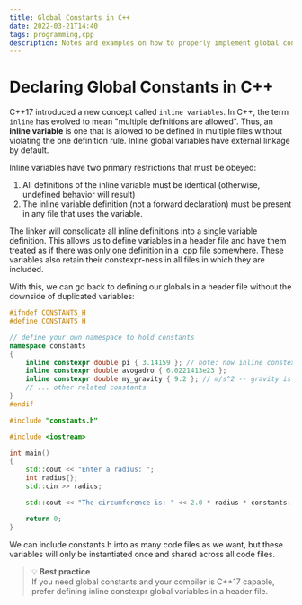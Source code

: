 ```yaml
---
title: Global Constants in C++
date: 2022-03-21T14:40
tags: programming,cpp
description: Notes and examples on how to properly implement global constants in C++ programs.
---
```


# Declaring Global Constants in C++

C++17 introduced a new concept called `inline variables`. In C++, the term `inline` has evolved to mean "multiple definitions are allowed". Thus, an **inline variable** is one that is allowed to be defined in multiple files without violating the one definition rule. Inline global variables have external linkage by default.

Inline variables have two primary restrictions that must be obeyed:

1. All definitions of the inline variable must be identical (otherwise, undefined behavior will result)
2. The inline variable definition (not a forward declaration) must be present in any file that uses the variable.

The linker will consolidate all inline definitions into a single variable definition. This allows us to define variables in a header file and have them treated as if there was only one definition in a .cpp file somewhere. These variables also retain their constexpr-ness in all files in which they are included.

With this, we can go back to defining our globals in a header file without the downside of duplicated variables:

```cpp
#ifndef CONSTANTS_H
#define CONSTANTS_H

// define your own namespace to hold constants
namespace constants
{
    inline constexpr double pi { 3.14159 }; // note: now inline constexpr
    inline constexpr double avogadro { 6.0221413e23 };
    inline constexpr double my_gravity { 9.2 }; // m/s^2 -- gravity is light on this planet
    // ... other related constants
}
#endif
```

```cpp
#include "constants.h"

#include <iostream>

int main()
{
    std::cout << "Enter a radius: ";
    int radius{};
    std::cin >> radius;

    std::cout << "The circumference is: " << 2.0 * radius * constants::pi << '\n';

    return 0;
}
```

We can include constants.h into as many code files as we want, but these variables will only be instantiated once and shared across all code files.

> 💡 **Best practice**  
> If you need global constants and your compiler is C++17 capable, prefer defining inline constexpr global variables in a header file.
